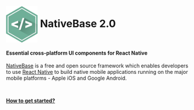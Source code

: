 # <img src='/docs/assets/native-base.png' height='100' align="center">   NativeBase 2.0


#### Essential cross-platform UI components for React Native

[NativeBase](http://nativebase.io/) is a free and open source framework which enables developers to use [React Native](https://facebook.github.io/react-native/) to build native mobile applications running on the major mobile platforms - Apple iOS and Google Android.

<br />

**[How to get started?](/docs/GetStarted.md)**
